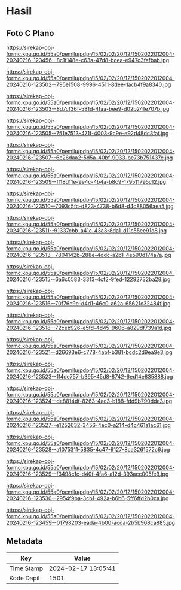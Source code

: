 # Hasil

## Foto C Plano

https://sirekap-obj-formc.kpu.go.id/55a0/pemilu/pdpr/15/02/02/20/12/1502022012004-20240216-123456--8c1f148e-c63a-47d8-bcea-e947c3fafbab.jpg

https://sirekap-obj-formc.kpu.go.id/55a0/pemilu/pdpr/15/02/02/20/12/1502022012004-20240216-123502--795e1508-9996-4511-8dee-1acb4f9a8340.jpg

https://sirekap-obj-formc.kpu.go.id/55a0/pemilu/pdpr/15/02/02/20/12/1502022012004-20240216-123503--8d7cf36f-581d-4faa-bee9-d02b24fe707b.jpg

https://sirekap-obj-formc.kpu.go.id/55a0/pemilu/pdpr/15/02/02/20/12/1502022012004-20240216-123505--751e7513-471f-4003-9c9e-e92d48dc3faf.jpg

https://sirekap-obj-formc.kpu.go.id/55a0/pemilu/pdpr/15/02/02/20/12/1502022012004-20240216-123507--6c26daa2-5d5a-40bf-9033-be73b751437c.jpg

https://sirekap-obj-formc.kpu.go.id/55a0/pemilu/pdpr/15/02/02/20/12/1502022012004-20240216-123509--ff18d11e-9e4c-4b4a-b8c9-179511795c12.jpg

https://sirekap-obj-formc.kpu.go.id/55a0/pemilu/pdpr/15/02/02/20/12/1502022012004-20240216-123510--7093c5fc-d823-4738-b6d8-d4c88056aea5.jpg

https://sirekap-obj-formc.kpu.go.id/55a0/pemilu/pdpr/15/02/02/20/12/1502022012004-20240216-123511--91337cbb-a41c-43a3-8da1-d11c55ee91d8.jpg

https://sirekap-obj-formc.kpu.go.id/55a0/pemilu/pdpr/15/02/02/20/12/1502022012004-20240216-123513--7804142b-288e-4ddc-a2b1-4e590d174a7a.jpg

https://sirekap-obj-formc.kpu.go.id/55a0/pemilu/pdpr/15/02/02/20/12/1502022012004-20240216-123515--6a6c0583-3313-4cf2-9fed-12292732ba28.jpg

https://sirekap-obj-formc.kpu.go.id/55a0/pemilu/pdpr/15/02/02/20/12/1502022012004-20240216-123516--70f76e9e-d4d1-46c0-a62a-65621c32484f.jpg

https://sirekap-obj-formc.kpu.go.id/55a0/pemilu/pdpr/15/02/02/20/12/1502022012004-20240216-123518--72ceb926-e5fd-4d45-9606-a829df739a1d.jpg

https://sirekap-obj-formc.kpu.go.id/55a0/pemilu/pdpr/15/02/02/20/12/1502022012004-20240216-123521--d26693e6-c778-4abf-b381-bcdc2d9ea9e3.jpg

https://sirekap-obj-formc.kpu.go.id/55a0/pemilu/pdpr/15/02/02/20/12/1502022012004-20240216-123523--1f4de757-b395-45d8-8742-6ed14e835888.jpg

https://sirekap-obj-formc.kpu.go.id/55a0/pemilu/pdpr/15/02/02/20/12/1502022012004-20240216-123524--de8814df-8263-4ac3-b188-fdd9b790dde3.jpg

https://sirekap-obj-formc.kpu.go.id/55a0/pemilu/pdpr/15/02/02/20/12/1502022012004-20240216-123527--e1252632-3456-4ec0-a214-d4c461a1ac61.jpg

https://sirekap-obj-formc.kpu.go.id/55a0/pemilu/pdpr/15/02/02/20/12/1502022012004-20240216-123528--a1075311-5835-4c47-9127-8ca3261572c6.jpg

https://sirekap-obj-formc.kpu.go.id/55a0/pemilu/pdpr/15/02/02/20/12/1502022012004-20240216-123529--f3498c1c-d40f-4fa6-a12d-393acc005fe9.jpg

https://sirekap-obj-formc.kpu.go.id/55a0/pemilu/pdpr/15/02/02/20/12/1502022012004-20240216-123530--2954f9ba-3cb1-492a-b6b6-5ff6ffd2b0ca.jpg

https://sirekap-obj-formc.kpu.go.id/55a0/pemilu/pdpr/15/02/02/20/12/1502022012004-20240216-123459--01798203-eada-4b00-acda-2b5b968ca885.jpg


## Metadata

| Key        | Value               |
| ---------- | ------------------- |
| Time Stamp | 2024-02-17 13:05:41 |
| Kode Dapil | 1501                |



